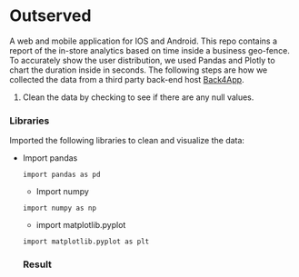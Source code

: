# Outserved

A web and mobile application for IOS and Android. This repo contains a report of the in-store analytics based on time inside a business geo-fence. To accurately show the user distribution, we used Pandas and Plotly to chart the duration inside in seconds. The following steps are how we collected the data from a third party back-end host [Back4App](https://www.back4app.com). 

1. Clean the data by checking to see if there are any null values.





### Libraries

Imported the following libraries to clean and visualize the data:

* Import pandas
  ```
  import pandas as pd
  ```
  * Import numpy
  ``` 
  import numpy as np
  ```
  * import matplotlib.pyplot
  ```
  import matplotlib.pyplot as plt
  ```
  
  
  ### Result
  
  
  

